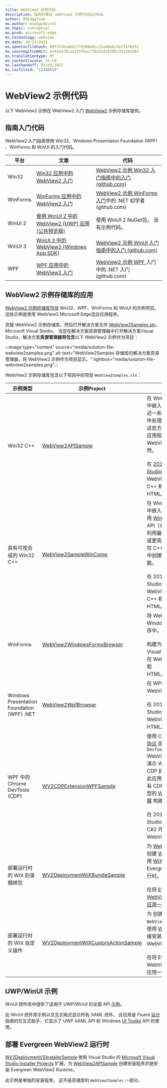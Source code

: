 ```yaml
---
title: WebView2 示例代码
description: 指向托管在 webView2 示例代码GitHub。
author: MSEdgeTeam
ms.author: msedgedevrel
ms.topic: conceptual
ms.prod: microsoft-edge
ms.technology: webview
ms.date: 10/21/2021
ms.openlocfilehash: 0973f26aabdc776208e8cc25a4debc5ef737b551
ms.sourcegitcommit: ae41e2c0ca42fb7eac73824c828305c7b13b4203
ms.translationtype: MT
ms.contentlocale: zh-CN
ms.lasthandoff: 02/09/2022
ms.locfileid: "12345616"
---
```

# <a name="webview2-sample-code"></a>WebView2 示例代码

以下 WebView2 示例在 WebView2 入门 [WebView2](https://github.com/MicrosoftEdge/WebView2Samples) 示例存储库提供。


<!-- ====================================================================== -->
## <a name="sample-code-for-get-started-guides"></a>指南入门代码

WebView2 入门指南使用 Win32、Windows Presentation Foundation (WPF) 、WinForms 和 WinUI 的入门代码。

| 平台 | 文章 | 代码 |
|---|---|---|
| Win32 | [Win32 应用中的 WebView2 入门](./get-started/win32.md) | [WebView2 示例 Win32 入门指南中的入门 (github.com) ](https://github.com/MicrosoftEdge/WebView2Samples/tree/master/GettingStartedGuides/Win32_GettingStarted) |
| WinForms | [WinForms 应用中的 WebView2 入门](./get-started/winforms.md) | [WebView2 示例 WinForms 入门](https://github.com/MicrosoftEdge/WebView2Samples/tree/master/GettingStartedGuides/WinForms_GettingStarted)中的 .NET 初学者 (github.com)  |
| WinUI 2 | [使用 WinUI 2 中的 WebView2 (UWP) 应用 (公共预览版) ](./get-started/winui2.md) | 使用 WinUI 2 NuGet包。  没有示例代码。 |
| WinUI 3 | [WinUI 3 中的 WebView2 (Windows App SDK) ](./get-started/winui.md) | [WebView2 示例 WinUI 入门指南中的入门 (github.com) ](https://github.com/MicrosoftEdge/WebView2Samples/tree/master/GettingStartedGuides/WinUI3_GettingStarted) |
| WPF | [WPF 应用中的 WebView2 入门](./get-started/wpf.md) | [WebView2 示例 WPF ](https://github.com/MicrosoftEdge/WebView2Samples/tree/master/GettingStartedGuides/WPF_GettingStarted) 入门中的 .NET 入门 (github.com)  |


<!-- ====================================================================== -->
## <a name="apps-in-the-webview2-samples-repo"></a>WebView2 示例存储库的应用

[WebView2 示例存储库包括](https://github.com/MicrosoftEdge/WebView2Samples) Win32、WPF、WinForms 和 WinUI 的示例项目。  这些示例是使用 WebView2 Microsoft Edge混合应用程序。

克隆 WebView2 示例存储库，然后打开解决方案文件 [WebView2Samples.sln](https://github.com/MicrosoftEdge/WebView2Samples/blob/master/SampleApps/WebView2Samples.sln)，Microsoft Visual Studio。  当您在解决方案资源管理器中打开解决方案Visual Studio，解决方案**资源管理器将包含**以下 WebView2 示例作为项目：

:::image type="content" source="media/solution-file-webview2samples.png" alt-text="WebView2Samples 存储库的解决方案资源管理器，将 WebView2 示例作为项目显示。" lightbox="media/solution-file-webview2samples.png":::

WebView2 示例存储库包含以下项目中的项目 `WebView2Samples.sln`：

| 示例类型 | 示例Project | 描述 |
|---|---|---|
| Win32 C++ | [WebView2APISample](https://github.com/MicrosoftEdge/WebView2Samples/tree/master/SampleApps/WebView2APISample) | 在 Win32 本机应用程序中嵌入 WebView2。  阐述一系列 WebView2 事件处理程序和 API 方法，这些方法允许本机 Win32 应用程序直接与 WebView 交互，反之亦然。<br/><br/>  在 [2019 年 3 月Visual Studio Win32 项目](https://visualstudio.microsoft.com/vs/)。  在 WebView2 环境中使用 C++ 和 HTML/CSS/JavaScript。 |
| 具有可视合成的 Win32 C++ | [WebView2SampleWinComp](https://github.com/MicrosoftEdge/WebView2Samples/tree/master/SampleApps/WebView2SampleWinComp) | 在 Win32 本机应用程序中嵌入 WebView2。  使用 [Windows](/uwp/api/windows.ui.composition) 运行时合成 API（也称为可视化层）利用最新的 Windows 10 或更高版本的 UI 功能，在 C++ Win32 应用程序中创建更好的外观和功能。<br/><br/>  在 2019 年 3 月Visual Studio Win32 项目。  在 WebView2 环境中使用 C++ 和 HTML/CSS/JavaScript。 |
| WinForms | [WebView2WindowsFormsBrowser](https://github.com/MicrosoftEdge/WebView2Samples/tree/master/SampleApps/WebView2WindowsFormsBrowser) | 将 WebView2 嵌入 Windows Forms 应用程序中。<br/><br/>  构建为 Windows 2019 Visual Studio表单项目。  在 WebView2 环境中C#和 HTML/CSS/JavaScript。 |
| Windows Presentation Foundation (WPF) .NET | [WebView2WpfBrowser](https://github.com/MicrosoftEdge/WebView2Samples/tree/master/SampleApps/WebView2WpfBrowser) | 在 WPF 应用程序中嵌入 WebView2。<br/><br/>  在 2019 年 3 月Visual Studio WPF 项目。  在 WebView2 环境中C#和 HTML/CSS/JavaScript。 |
| WPF 中的 Chrome DevTools (CDP)  | [WV2CDPExtensionWPFSample](https://github.com/MicrosoftEdge/WebView2Samples/tree/master/SampleApps/WV2CDPExtensionWPFSample) | 使用 Chrome [DevTools 协议](../devtools-protocol-chromium\index.md) 函数，使用 `DevToolsProtocolHelper` WebView2 中的对象。  演示 WPF 中 WebView2 CDP 扩展的使用模式。  此应用程序是使用定义所有 CDP 方法、事件和类型的 [WebView2 CDP 扩展](https://aka.ms/webviewcdp) 构建的。<br/><br/>  在 2019 年 3 月Visual Studio WPF 项目。  在 C#2 环境中使用 WebView2。 |
| 部署运行时的 WiX 刻录捆绑包 | [WV2DeploymentWiXBundleSample](https://github.com/MicrosoftEdge/WebView2Samples/blob/master/SampleApps/WV2DeploymentWiXBurnBundleSample/README.md) | 为 [WebView2APISample](https://github.com/MicrosoftEdge/WebView2Samples/blob/master/SampleApps/WebView2APISample/README.md) 创建 [WiX](https://wixtoolset.org/) 安装程序，并使用 [WiX 刻录捆绑](https://wixtoolset.org/documentation/manual/v3/bundle/)包链安装 Evergreen WebView2 运行时。<br/><br/>  在将 [Evergreen WebView2 运行时与你的应用一](concepts/distribution.md) 起部署时使用。 |
| 部署运行时的 WiX 自定义操作 | [WV2DeploymentWiXCustomActionSample](https://github.com/MicrosoftEdge/WebView2Samples/blob/master/SampleApps/WV2DeploymentWiXCustomActionSample/README.md) | 为 创建 WiX 安装程序 `WebView2APISample` ，并使用 [WiX 自定义操作](https://wixtoolset.org/documentation/manual/v3/wixdev/extensions/authoring_custom_actions.html) 链接安装 Evergreen WebView2 运行时。<br/><br/>  在将 Evergreen WebView2 运行时与你的应用一起部署时使用。 |


<!-- ====================================================================== -->
## <a name="uwpwinui-samples"></a>UWP/WinUI 示例

WinUI 控件库中提供了适用于 UWP/WinUI 的全面 API [示例](https://github.com/microsoft/Xaml-Controls-Gallery/tree/winui3preview)。

此 WinUI 控件库示例以交互式格式显示所有 XAML 控件。  此应用是 Fluent [设计](/windows/uwp/design/basics/)指南的交互式助手，它显示了 UWP XAML API 和 Windows [UI Toolkit](/uwp/toolkits/winui/) API 的使用。


<!-- ====================================================================== -->
## <a name="deploy-the-evergreen-webview2-runtime"></a>部署 Evergreen WebView2 运行时

[WV2DeploymentVSInstallerSample](https://github.com/MicrosoftEdge/WebView2Samples/blob/master/SampleApps/WV2DeploymentVSInstallerSample/README.md) 使用 Visual Studio 的 [Microsoft Visual Studio Installer Projects](https://marketplace.visualstudio.com/items?itemName=visualstudioclient.MicrosoftVisualStudio2017InstallerProjects) 扩展，为 [WebView2APISample](https://github.com/MicrosoftEdge/WebView2Samples/blob/master/SampleApps/WebView2APISample/README.md) 创建安装程序并链安装 Evergreen WebView2 Runtime。

此示例是单独的安装程序。 这不是存储库的 `WebView2Samples` 一部分。
